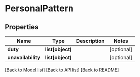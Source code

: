 # PersonalPattern

## Properties
Name | Type | Description | Notes
------------ | ------------- | ------------- | -------------
**duty** | **list[object]** |  | [optional] 
**unavailability** | **list[object]** |  | [optional] 

[[Back to Model list]](../README.md#documentation-for-models) [[Back to API list]](../README.md#documentation-for-api-endpoints) [[Back to README]](../README.md)


